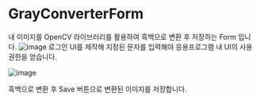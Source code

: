 # GrayConverterForm
내 이미지를 OpenCV 라이브러리를 활용하여 흑백으로 변환 후 저장하는 Form 입니다.
![image](https://github.com/jjw0530/GrayConverterForm/assets/150354351/155fc14d-59c6-49e8-99e7-e2aec6209ede)
로그인 UI를 제작해 지정된 문자를 입력해야 응용프로그램 내 UI의 사용권한을 얻습니다.

![image](https://github.com/jjw0530/GrayConverterForm/assets/150354351/ff9c1caa-7841-439c-96ca-345e61f36068)



흑백으로 변환 후 Save 버튼으로 변환된 이미지를 저장합니다.
